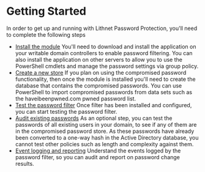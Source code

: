 # Getting Started

In order to get up and running with Lithnet Password Protection, you'll need to complete the following steps

* [Install the module](installing-the-module.md) You'll need to download and install the application on your writable domain controllers to enable password filtering. You can also install the application on other servers to allow you to use the PowerShell cmdlets and manage the password settings via group policy.
* [Create a new store](create-a-new-store/) If you plan on using the compromised password functionality, then once the module is installed you'll need to create the database that contains the compromised passwords. You can use PowerShell to import compromised passwords from data sets such as the haveibeenpwned.com pwned password list.
* [Test the password filter](testing-the-password-filter.md) Once filter has been installed and configured, you can start testing the password filter.
* [Audit existing passwords](audit-existing-passwords.md) As an optional step, you can test the passwords of all existing users in your domain, to see if any of them are in the compromised password store. As these passwords have already been converted to a one-way hash in the Active Directory database, you cannot test other policies such as length and complexity against them.
* [Event logging and reporting](event-logging-and-reporting.md) Understand the events logged by the password filter, so you can audit and report on password change results.
